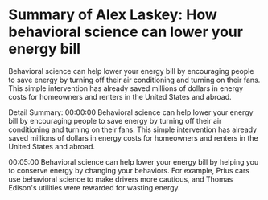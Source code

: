 # Summary of Alex Laskey: How behavioral science can lower your energy bill

Behavioral science can help lower your energy bill by encouraging people to save energy by turning off their air conditioning and turning on their fans. This simple intervention has already saved millions of dollars in energy costs for homeowners and renters in the United States and abroad.

Detail Summary: 
00:00:00
Behavioral science can help lower your energy bill by encouraging people to save energy by turning off their air conditioning and turning on their fans. This simple intervention has already saved millions of dollars in energy costs for homeowners and renters in the United States and abroad.

00:05:00
Behavioral science can help lower your energy bill by helping you to conserve energy by changing your behaviors. For example, Prius cars use behavioral science to make drivers more cautious, and Thomas Edison's utilities were rewarded for wasting energy.

